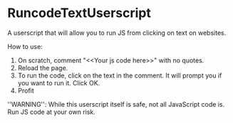 # RuncodeTextUserscript
A userscript that will allow you to run JS from clicking on text on websites. 

How to use: 

1. On scratch, comment "\<\<Your js code here\>\>" with no quotes. 
2. Reload the page.
3. To run the code, click on the text in the comment. It will prompt you if you want to run it. Click OK.
4. Profit

''WARNING'': While this userscript itself is safe, not all JavaScript code is. Run JS code at your own risk.
